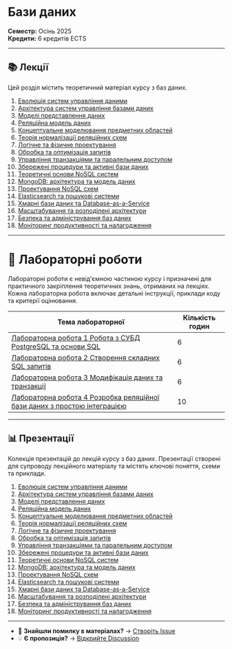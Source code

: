 # Бази даних

**Семестр:** Осінь 2025  
**Кредити:** 6 кредитів ECTS

---

## 📚 Лекції

Цей розділ містить теоретичний матеріал курсу з баз даних.

1. [Еволюція систем управління даними](lectures/lecture-01.md)
2. [Архітектура систем управління базами даних](lectures/lecture-02.md)
3. [Моделі представлення даних](lectures/lecture-03.md)
4. [Реляційна модель даних](lectures/lecture-04.md)
5. [Концептуальне моделювання предметних областей](lectures/lecture-05.md)
6. [Теорія нормалізації реляційних схем](lectures/lecture-06.md)
7. [Логічне та фізичне проектування](lectures/lecture-07.md)
8. [Обробка та оптимізація запитів](lectures/lecture-08.md)
9. [Управління транзакціями та паралельним доступом](lectures/lecture-09.md)
10. [Збережені процедури та активні бази даних](lectures/lecture-10.md)
11. [Теоретичні основи NoSQL систем](lectures/lecture-11.md)
12. [MongoDB: архітектура та модель даних](lectures/lecture-12.md)
13. [Проектування NoSQL схем](lectures/lecture-13.md)
14. [Elasticsearch та пошукові системи](lectures/lecture-14.md)
15. [Хмарні бази даних та Database-as-a-Service](lectures/lecture-15.md)
16. [Масштабування та розподілені архітектури](lectures/lecture-16.md)
17. [Безпека та адміністрування баз даних](lectures/lecture-17.md)
18. [Моніторинг продуктивності та налагодження](lectures/lecture-18.md)

---

# 🧪 Лабораторні роботи

Лабораторні роботи є невід'ємною частиною курсу і призначені для практичного закріплення теоретичних знань, отриманих на лекціях. Кожна лабораторна робота включає детальні інструкції, приклади коду та критерії оцінювання.

| Тема лабораторної | Кількість годин |
|-------|------|
| [Лабораторна робота 1 Робота з СУБД PostgreSQL та основи SQL](labs/lab-01.md) | 6 |
| [Лабораторна робота 2 Створення складних SQL запитів](labs/lab-02.md) | 6 |
| [Лабораторна робота 3 Модифікація даних та транзакції](labs/lab-03.md) | 6 |
| [Лабораторна робота 4 Розробка реляційної бази даних з простою інтеграцією](labs/lab-04.md) | 10 |

---

## 📊 Презентації

Колекція презентацій до лекцій курсу з баз даних. Презентації створені для супроводу лекційного матеріалу та містять ключові поняття, схеми та приклади.

1. [Еволюція систем управління даними](presentations/presentation-01.md)
2. [Архітектура систем управління базами даних](presentations/presentation-02.md)
3. [Моделі представлення даних](presentations/presentation-03.md)
4. [Реляційна модель даних](presentations/presentation-04.md)
5. [Концептуальне моделювання предметних областей](presentations/presentation-05.md)
6. [Теорія нормалізації реляційних схем](presentations/presentation-06.md)
7. [Логічне та фізичне проектування](presentations/presentation-07.md)
8. [Обробка та оптимізація запитів](presentations/presentation-08.md)
9. [Управління транзакціями та паралельним доступом](presentations/presentation-09.md)
10. [Збережені процедури та активні бази даних](presentations/presentation-10.md)
11. [Теоретичні основи NoSQL систем](presentations/presentation-11.md)
12. [MongoDB: архітектура та модель даних](presentations/presentation-12.md)
13. [Проектування NoSQL схем](presentations/presentation-13.md)
14. [Elasticsearch та пошукові системи](presentations/presentation-14.md)
15. [Хмарні бази даних та Database-as-a-Service](presentations/presentation-15.md)
16. [Масштабування та розподілені архітектури](presentations/presentation-16.md)
17. [Безпека та адміністрування баз даних](presentations/presentation-17.md)
18. [Моніторинг продуктивності та налагодження](presentations/presentation-18.md)

---


- 🐛 **Знайшли помилку в матеріалах?** → [Створіть Issue](../../issues/new)
- 💡 **Є пропозиція?** → [Відкрийте Discussion](../../discussions)
